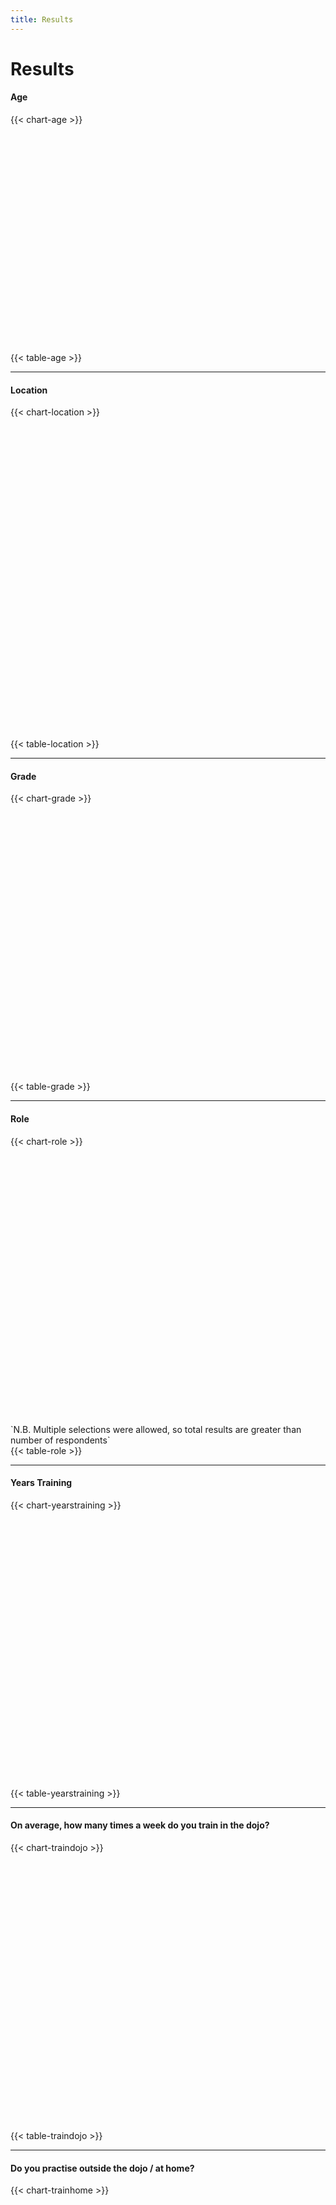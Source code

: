 ```yaml
---
title: Results
---
```

<script type="text/javascript" src="https://www.gstatic.com/charts/loader.js"></script>
<script type="text/javascript">google.charts.load('current', {'packages':['corechart','bar']});</script>

# Results

#### Age
{{< chart-age >}}
<script type="text/javascript">google.charts.setOnLoadCallback(drawAgeResults);</script>
<div id="ageageage" style="height: 100%; height: 350px; display: block; width: auto; margin: 0 auto !important;"></div>
{{< table-age >}}

***

#### Location
{{< chart-location >}}
<script type="text/javascript">google.charts.setOnLoadCallback(drawLocationResults);</script>
<div id="locationlocation" style="width: 100%; height: 500px; display: block; width: auto; margin: 0 auto !important;"></div>
{{< table-location >}}

***

#### Grade
{{< chart-grade >}}
<script type="text/javascript">google.charts.setOnLoadCallback(drawGradeResults);</script>
<div id="gradegradegrade" style="width: 100%; height: 430px; display: block; width: auto; margin: 0 auto !important;"></div>
{{< table-grade >}}

***

#### Role
{{< chart-role >}}
<script type="text/javascript">google.charts.setOnLoadCallback(drawRoleResults);</script>
<div id="rolerolerole" style="width: 100%; height: 430px; display: block; width: auto; margin: 0 auto !important;"></div>
<div style="font-size: 14px;">`N.B. Multiple selections were allowed, so total results are greater than number of respondents`</div>
{{< table-role >}}

***

#### Years Training
{{< chart-yearstraining >}}
<script type="text/javascript">google.charts.setOnLoadCallback(drawYearsTrainingResults);</script>
<div id="yearstraining" style="width: 100%; height: 430px; display: block; width: auto; margin: 0 auto !important;"></div>
{{< table-yearstraining >}}

***

#### On average, how many times a week do you train in the dojo?
{{< chart-traindojo >}}
<script type="text/javascript">google.charts.setOnLoadCallback(drawTrainDojoResults);</script>
<div id="traindojo" style="width: 100%; height: 430px; display: block; width: auto; margin: 0 auto !important;"></div>
{{< table-traindojo >}}

***

#### Do you practise outside the dojo / at home?
{{< chart-trainhome >}}
<script type="text/javascript">google.charts.setOnLoadCallback(drawTrainHomeResults);</script>
<div id="trainhome" style="width: 100%; height: 430px; display: block; width: auto; margin: 0 auto !important;"></div>
{{< table-trainhome >}}

***

#### If yes, on average, how many times a week do you outside the dojo?
{{< chart-trainhomecount >}}
<script type="text/javascript">google.charts.setOnLoadCallback(drawTrainHomeCountResults);</script>
<div id="trainhomecount" style="width: 100%; height: 430px; display: block; width: auto; margin: 0 auto !important;"></div>
{{< table-trainhomecount >}}

***

#### Do you train in any other Martial Arts?
{{< chart-otherartscount >}}
<script type="text/javascript">google.charts.setOnLoadCallback(drawOtherArtsCountResults);</script>
<div id="otherartscount" style="width: 100%; height: 430px; display: block; width: auto; margin: 0 auto !important;"></div>
{{< table-otherartscount >}}

{{% text-otherarts %}}